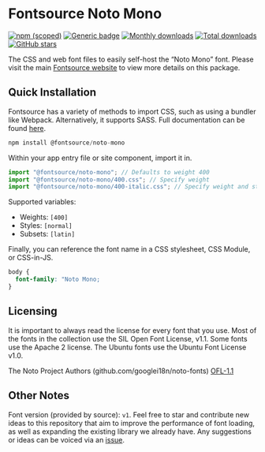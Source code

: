 # Fontsource Noto Mono

[![npm (scoped)](https://img.shields.io/npm/v/@fontsource/noto-mono?color=brightgreen)](https://www.npmjs.com/package/@fontsource/noto-mono) [![Generic badge](https://img.shields.io/badge/fontsource-passing-brightgreen)](https://github.com/fontsource/fontsource) [![Monthly downloads](https://badgen.net/npm/dm/@fontsource/noto-mono)](https://github.com/fontsource/fontsource) [![Total downloads](https://badgen.net/npm/dt/@fontsource/noto-mono)](https://github.com/fontsource/fontsource) [![GitHub stars](https://img.shields.io/github/stars/fontsource/fontsource.svg?style=social&label=Star)](https://github.com/fontsource/fontsource/stargazers)

The CSS and web font files to easily self-host the “Noto Mono” font. Please visit the main [Fontsource website](https://fontsource.org/fonts/noto-mono) to view more details on this package.

## Quick Installation

Fontsource has a variety of methods to import CSS, such as using a bundler like Webpack. Alternatively, it supports SASS. Full documentation can be found [here](https://beta.fontsource.org/docs/getting-started/introduction).

```javascript
npm install @fontsource/noto-mono
```

Within your app entry file or site component, import it in.

```javascript
import "@fontsource/noto-mono"; // Defaults to weight 400
import "@fontsource/noto-mono/400.css"; // Specify weight
import "@fontsource/noto-mono/400-italic.css"; // Specify weight and style

```

Supported variables:
- Weights: `[400]`
- Styles: `[normal]`
- Subsets: `[latin]`

Finally, you can reference the font name in a CSS stylesheet, CSS Module, or CSS-in-JS.

```css
body {
  font-family: "Noto Mono;
}
```

## Licensing
It is important to always read the license for every font that you use.
Most of the fonts in the collection use the SIL Open Font License, v1.1. Some fonts use the Apache 2 license. The Ubuntu fonts use the Ubuntu Font License v1.0.

The Noto Project Authors (github.com/googlei18n/noto-fonts)
[OFL-1.1](https://github.com/notofonts/noto-fonts/blob/master/LICENSE)

## Other Notes
Font version (provided by source): `v1`.
Feel free to star and contribute new ideas to this repository that aim to improve the performance of font loading, as well as expanding the existing library we already have. Any suggestions or ideas can be voiced via an [issue](https://github.com/fontsource/fontsource/issues).